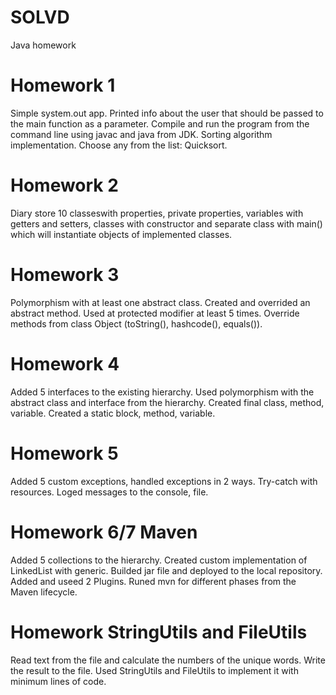 # SOLVD
Java homework
# Homework 1
Simple system.out app. Printed info about the user that should be passed to the main function as a parameter. Compile and run the program from the command line using javac and java from JDK. Sorting algorithm implementation. Choose any from the list: Quicksort.
# Homework 2 
Diary store 10 classeswith properties, private properties, variables with getters and setters, classes with constructor and separate class with main() which will instantiate objects of implemented classes.
# Homework 3
Polymorphism with at least one abstract class. Created and overrided an abstract method. Used at protected modifier at least 5 times. Override methods from class Object (toString(), hashcode(), equals()).
# Homework 4
Added 5 interfaces to the existing hierarchy. Used polymorphism with the abstract class and interface from the hierarchy. Created final class, method, variable. Created a static block, method, variable.
# Homework 5
Added 5 custom exceptions, handled exceptions in 2 ways. Try-catch with resources. Loged messages to the console, file.
# Homework 6/7 Maven
Added 5 collections to the hierarchy. Created custom implementation of LinkedList with generic. Builded jar file and deployed to the local repository. Added and useed 2 Plugins. Runed mvn for different phases from the Maven lifecycle. 
# Homework StringUtils and FileUtils 
Read text from the file and calculate the numbers of the unique words. Write the result to the file. Used StringUtils and FileUtils to implement it with minimum lines of code.
